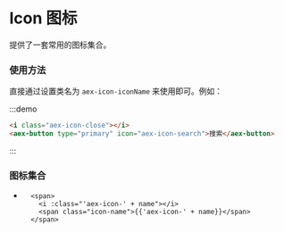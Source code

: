 # Icon 图标

提供了一套常用的图标集合。

### 使用方法

直接通过设置类名为 `aex-icon-iconName` 来使用即可。例如：

:::demo

```html
<i class="aex-icon-close"></i>
<aex-button type="primary" icon="aex-icon-search">搜索</aex-button>
```

:::

### 图标集合

<ul class="icon-list">
  <li v-for="name in $icon" :key="name" @click='copy(name)'>

      <span>
        <i :class="'aex-icon-' + name"></i>
        <span class="icon-name">{{'aex-icon-' + name}}</span>
      </span>

  </li>
</ul>
